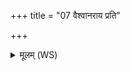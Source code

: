 +++
title = "07 वैश्वानराय प्रति"

+++
<details><summary>मूलम् (WS)</summary>

वैश्वानराय प्रति वेदयामि एतद्यदृणं सङ्गरो देवतासु।  
स एतान्पाशान् विचृतं प्र वेदाम्यथ यज्ञेन सह सं भवेम ॥॥ ८ ॥  
यदन्तरिक्षं पृथिवीमुत द्यां यन्मातरं पितरं वा जिहिंसिम ।  
अग्निर्मा तस्मादेनसो गार्हपत्यः प्र मुञ्चतु ॥ ९ ॥
</details>